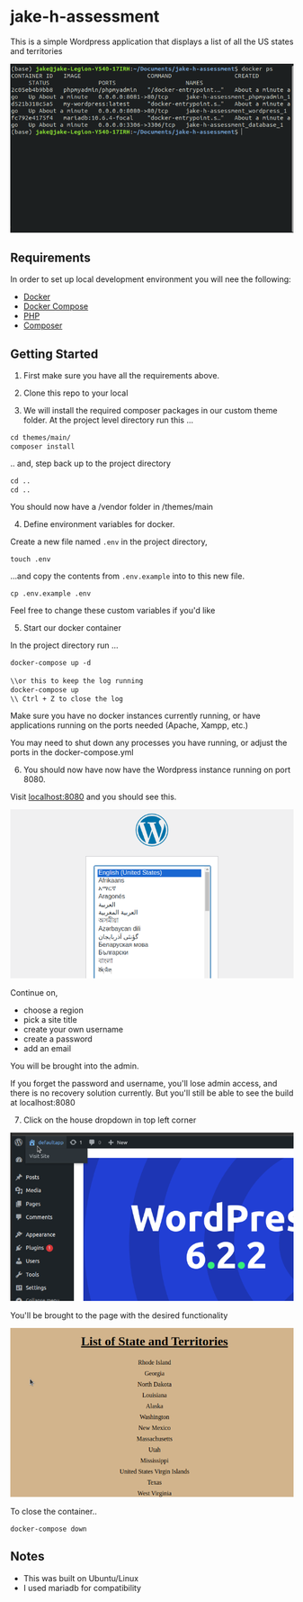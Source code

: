 # jake-h-assessment

This is a simple Wordpress application that displays a list of all the US states and territories

![Docker Containers](./images/docker_ps.png)

## Requirements

In order to set up local development environment you will nee the following:

- [Docker](https://docs.docker.com/get-started/)
- [Docker Compose](https://docs.docker.com/compose/install/)
- [PHP](https://www.php.net/manual/en/install.php)
- [Composer](https://getcomposer.org/)

## Getting Started

1. First make sure you have all the requirements above.

2. Clone this repo to your local 

3. We will install the required composer packages in our custom theme folder.
At the project level directory run this ...

```
cd themes/main/
composer install
```

.. and, step back up to the project directory
```
cd .. 
cd ..
```
You should now have a /vendor folder in /themes/main

4. Define environment variables for docker.

Create a new file named `.env` in the project directory, 

```
touch .env
```
    
...and copy the contents from `.env.example` into to this new file.

```
cp .env.example .env
```
Feel free to change these custom variables if you'd like

5. Start our docker container

In the project directory run ...

```
docker-compose up -d 

\\or this to keep the log running
docker-compose up 
\\ Ctrl + Z to close the log
```

Make sure you have no docker instances currently running, or have applications running on the ports needed (Apache, Xampp, etc.)

You may need to shut down any processes you have running, or adjust the ports in the docker-compose.yml

6. You should now have now have the Wordpress instance running on port 8080.

Visit [localhost:8080](http://localhost:8080/) and you should see this.

![WP Install](./images/wp_start.png)

Continue on, 

- choose a region
- pick a site title
- create your own username
- create a password
- add an email

You will be brought into the admin.

If you forget the password and username, you'll lose admin access, and there is no recovery solution currently. But you'll still be able to see the build at localhost:8080


7. Click on the house dropdown in top left corner

![Home](./images/home.png)

You'll be brought to the page with the desired functionality 

![Final](./images/page.png)

To close the container..

```
docker-compose down
```

## Notes
 - This was built on Ubuntu/Linux 
 - I used mariadb for compatibility